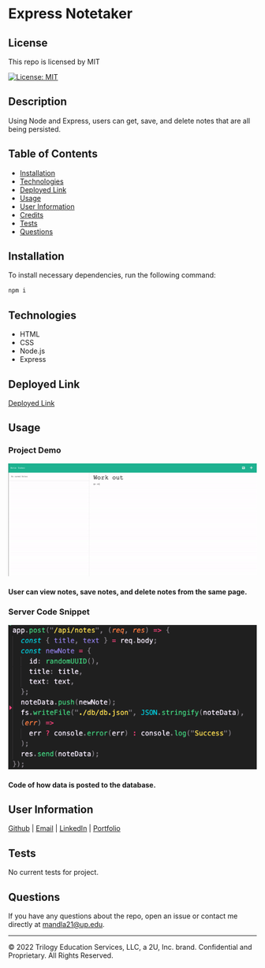 # Express Notetaker

## License

This repo is licensed by MIT

[![License: MIT](https://img.shields.io/badge/License-MIT-yellow.svg)](https://opensource.org/licenses/MIT)

## Description

Using Node and Express, users can get, save, and delete notes that are all being persisted.

## Table of Contents

- [Installation](#installation)
- [Technologies](#technologies)
- [Deployed Link](#deployed%20link)
- [Usage](#usage)
- [User Information](#user%20information)
- [Credits](#credits)
- [Tests](#tests)
- [Questions](#questions)

## Installation

To install necessary dependencies, run the following command:

```ruby
npm i
```

## Technologies

- HTML
- CSS
- Node.js
- Express

## Deployed Link

[Deployed Link](https://cryptic-meadow-11333.herokuapp.com/)

## Usage

### Project Demo

![alt text](images/demo.gif)

#### User can view notes, save notes, and delete notes from the same page.

### Server Code Snippet

![alt text](images/code_snippet.png)

#### Code of how data is posted to the database.

## User Information

[Github](https://github.com/smandla) |
[Email](mandla21@up.edu) |
[LinkedIn](https://www.linkedin.com/in/srikavya-mandla/) |
[Portfolio](https://smandla.github.io/kavya_professionalportfolio/)

## Tests

No current tests for project.

## Questions

If you have any questions about the repo, open an issue or contact me directly at mandla21@up.edu.

---

© 2022 Trilogy Education Services, LLC, a 2U, Inc. brand. Confidential and Proprietary. All Rights Reserved.
